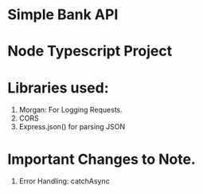 # Simple Bank API
# Node Typescript Project

# Libraries used:
1. Morgan: For Logging Requests.
2. CORS
3. Express.json() for parsing JSON

# Important Changes to Note.
1. Error Handling: catchAsync